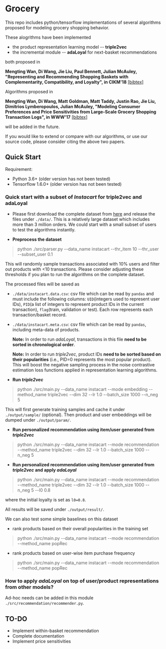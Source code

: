 # Grocery

This repo includes python/tensorflow implementations of several algorithms proposed for modeling grocery shopping behavior.

These alogrithms have been implemented

 - the product representation learning model -- **triple2vec**
 - the incremental module -- **adaLoyal** for next-basket 
recommendations

both proposed in

**Mengting Wan, Di Wang, Jie Liu, Paul Bennett, Julian McAuley, "Representing and Recommending Shopping Baskets with Complementarity, Compatibility, and Loyalty", in CIKM'18** [[bibtex]](https://dblp.uni-trier.de/rec/bibtex/conf/cikm/WanWLBM18)

Algorithms proposed in

**Mengting Wan, Di Wang, Matt Goldman, Matt Taddy, Justin Rao, Jie Liu, Dimitrios Lymberopoulos, Julian McAuley, "Modeling Consumer Preferences and Price Sensitivities from Large-Scale Grocery Shopping Transaction Logs", in WWW'17** [[bibtex]](https://dblp.uni-trier.de/rec/bibtex/conf/www/WanWGTRLLM17)

will be added in the future.

If you would like to extend or compare with our algorithms, or use our source code, please consider citing the above two papers.

## Quick Start

Requirement:

 - Python 3.6+ (older version has not been tested)
 - Tensorflow 1.6.0+ (older version has not been tested)

### Quick start with a subset of *Instacart* for triple2vec and adaLoyal

 - Please first download the complete dataset from [here](https://www.instacart.com/datasets/grocery-shopping-2017) and release the files under `./data/`. This is a relatively large dataset which includes more than 3 million orders. We could start with a small subset of users to test the algorithms instantly.

 - **Preprocess the dataset**
 
 > python ./src/parser.py --data\_name instacart --thr\_item 10 --thr\_user --subset\_user 0.1
 
 This will randomly sample transactions associated with 10% users and filter out products with <10 transactions. Please consider adjusting these thresholds if you plan to run the algorithms on the complete dataset.
 
 The processed files will be saved as 

  + `./data/instacart.data.csv`: csv file which can be read by `pandas` and must include the following columns: `UID`(integers used to represent user IDs), `PID`(a list of integers to represent product IDs in the current transaction), `flag`(train, validation or test). Each row represents each transaction/basket record.
 
  + `./data/instacart.meta.csv`: csv file which can be read by `pandas`, including meta-data of products.

    **Note:** In order to run *adaLoyal*, transactions in this file **need to be sorted in chronological order**.
    
    **Note:** In order to run *triple2vec*, product IDs **need to be sorted based on their popularities** (i.e., PID=0 represents the most popular product). This will boost the negative sampling process in the noise contrastive estimation loss functions applied in representation learning algorithms.

- **Run _triple2vec_**

> python ./src/main.py --data\_name instacart --mode embedding --method\_name triple2vec --dim 32 --lr 1.0 --batch\_size 1000 --n\_neg 5

This will first generate training samples and cache it under `./output/sample/` (optional). Then product and user embeddings will be dumped under `./output/param/`.

- **Run personalized recommendation using item/user generated from _triple2vec_**

> python ./src/main.py --data\_name instacart --mode recommendation --method\_name triple2vec --dim 32 --lr 1.0 --batch\_size 1000 --n\_neg 5

- **Run personalized recommendation using item/user generated from _triple2vec_ and apply _adaLoyal_**

> python ./src/main.py --data\_name instacart --mode recommendation --method\_name triple2vec --dim 32 --lr 1.0 --batch\_size 1000 --n\_neg 5 --l0 0.8

where the initial loyalty is set as `l0=0.8`.

All results will be saved under `./output/result/`.

We can also test some simple baselines on this dataset

- rank products based on their overall popularities in the training set

> python ./src/main.py --data\_name instacart --mode recommendation --method\_name popRec 

- rank products based on user-wise item purchase frequency

> python ./src/main.py --data\_name instacart --mode recommendation --method\_name popRec 

### How to apply _adaLoyal_ on top of user/product representations from other models?

Ad-hoc needs can be added in this module `./src/recommendation/recommender.py`.


## TO-DO
 - Implement within-basket recommendation
 - Complete documentation
 - Implement price sensitivities

